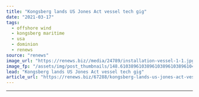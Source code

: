 ```yaml
---
title: "Kongsberg lands US Jones Act vessel tech gig"
date: "2021-03-17"
tags: 
  - offshore wind
  - kongsberg maritime
  - usa
  - dominion
  - renews
source: "renews"
image_url: "https://renews.biz//media/24789/installation-vessel-1-1.jpg?mode=crop&width=770&heightratio=0.6103896103896103896103896104&slimmage=true"
image_fp: "/assets/img/post_thumbnails/148.6103896103896103896103896104&slimmage=true"
lead: "Kongsberg lands US Jones Act vessel tech gig"
article_url: "https://renews.biz/67288/kongsberg-lands-us-jones-act-vessel-tech-gig/"
---
```


---
